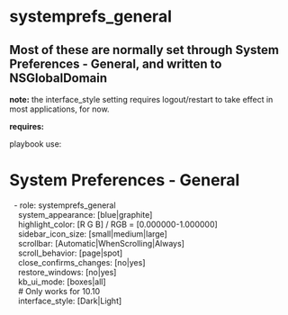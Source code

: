 systemprefs\_general
==========

Most of these are normally set through System Preferences - General, and written to NSGlobalDomain
----------

**note:** the interface\_style setting requires logout/restart to take effect in most applications, for now.

**requires:**<br />

playbook use:<br />
   # System Preferences - General<br />
&nbsp;&nbsp;\- role: systemprefs_general<br />
&nbsp;&nbsp;&nbsp;&nbsp;system\_appearance: \[blue|graphite\]<br />
&nbsp;&nbsp;&nbsp;&nbsp;highlight\_color: \[R G B\] / RGB = \[0.000000-1.000000\]<br />
&nbsp;&nbsp;&nbsp;&nbsp;sidebar\_icon\_size: \[small|medium|large\]<br />
&nbsp;&nbsp;&nbsp;&nbsp;scrollbar: \[Automatic|WhenScrolling|Always\]<br />
&nbsp;&nbsp;&nbsp;&nbsp;scroll\_behavior: \[page|spot\]<br />
&nbsp;&nbsp;&nbsp;&nbsp;close\_confirms\_changes: \[no|yes\]<br />
&nbsp;&nbsp;&nbsp;&nbsp;restore\_windows: \[no|yes\]<br />
&nbsp;&nbsp;&nbsp;&nbsp;kb\_ui\_mode: [boxes|all]<br />
&nbsp;&nbsp;&nbsp;&nbsp;\# Only works for 10.10<br />
&nbsp;&nbsp;&nbsp;&nbsp;interface\_style: [Dark|Light]<br />
